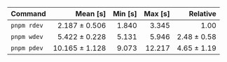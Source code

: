 | Command | Mean [s] | Min [s] | Max [s] | Relative |
|:---|---:|---:|---:|---:|
| `pnpm rdev` | 2.187 ± 0.506 | 1.840 | 3.345 | 1.00 |
| `pnpm wdev` | 5.422 ± 0.228 | 5.131 | 5.946 | 2.48 ± 0.58 |
| `pnpm pdev` | 10.165 ± 1.128 | 9.073 | 12.217 | 4.65 ± 1.19 |
